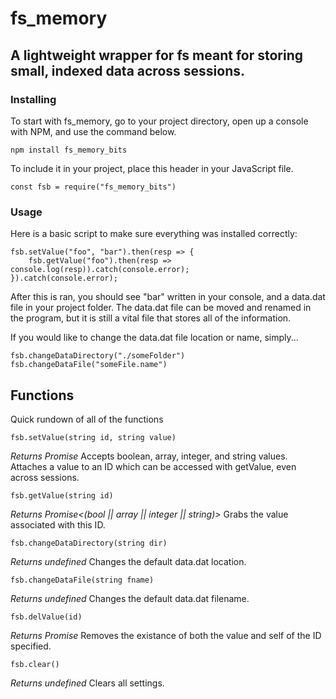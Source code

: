 # fs_memory

## A lightweight wrapper for fs meant for storing small, indexed data across sessions.

### Installing
To start with fs_memory, go to your project directory, open up a console with NPM, and use the command below.
```
npm install fs_memory_bits
```

To include it in your project, place this header in your JavaScript file.
```
const fsb = require("fs_memory_bits")
```

### Usage
Here is a basic script to make sure everything was installed correctly:
```
fsb.setValue("foo", "bar").then(resp => {
	fsb.getValue("foo").then(resp => console.log(resp)).catch(console.error);
}).catch(console.error);
```
After this is ran, you should see "bar" written in your console, and a data.dat file in your project folder. The data.dat file can be moved and renamed in the program, but it is still a vital file that stores all of the information.


If you would like to change the data.dat file location or name, simply...
```
fsb.changeDataDirectory("./someFolder")
fsb.changeDataFile("someFile.name")
```

## Functions
Quick rundown of all of the functions

```
fsb.setValue(string id, string value)
```
*Returns Promise<string id>*
Accepts boolean, array, integer, and string values. Attaches a value to an ID which can be accessed with getValue, even across sessions.

```
fsb.getValue(string id)
```
*Returns Promise<(bool || array || integer || string)>*
Grabs the value associated with this ID.

```
fsb.changeDataDirectory(string dir)
```
*Returns undefined*
Changes the default data.dat location.

```
fsb.changeDataFile(string fname)
```
*Returns undefined*
Changes the default data.dat filename.

```
fsb.delValue(id)
```
*Returns Promise<string id>*
Removes the existance of both the value and self of the ID specified.

```
fsb.clear()
```
*Returns undefined*
Clears all settings.
